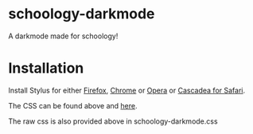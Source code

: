 # schoology-darkmode
A darkmode made for schoology!
# Installation
Install Stylus for either [Firefox](https://addons.mozilla.org/en-US/firefox/addon/styl-us/), [Chrome](https://chrome.google.com/webstore/detail/stylus/clngdbkpkpeebahjckkjfobafhncgmne?hl=en) or [Opera](https://addons.opera.com/en/extensions/details/stylus/) or [Cascadea for Safari](https://cascadea.app/).  

The CSS can be found above and [here](https://raw.githubusercontent.com/No-Jons/schoology-darkmode/master/schoology-darkmode.css).

The raw css is also provided above in schoology-darkmode.css
